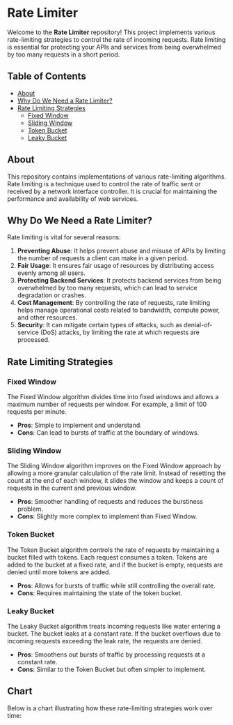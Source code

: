 # Rate Limiter

Welcome to the **Rate Limiter** repository! This project implements various rate-limiting strategies to control the rate of incoming requests. Rate limiting is essential for protecting your APIs and services from being overwhelmed by too many requests in a short period.

## Table of Contents

- [About](#about)
- [Why Do We Need a Rate Limiter?](#why-do-we-need-a-rate-limiter)
- [Rate Limiting Strategies](#rate-limiting-strategies)
  - [Fixed Window](#fixed-window)
  - [Sliding Window](#sliding-window)
  - [Token Bucket](#token-bucket)
  - [Leaky Bucket](#leaky-bucket)

## About

This repository contains implementations of various rate-limiting algorithms. Rate limiting is a technique used to control the rate of traffic sent or received by a network interface controller. It is crucial for maintaining the performance and availability of web services.

## Why Do We Need a Rate Limiter?

Rate limiting is vital for several reasons:

1. **Preventing Abuse**: It helps prevent abuse and misuse of APIs by limiting the number of requests a client can make in a given period.
2. **Fair Usage**: It ensures fair usage of resources by distributing access evenly among all users.
3. **Protecting Backend Services**: It protects backend services from being overwhelmed by too many requests, which can lead to service degradation or crashes.
4. **Cost Management**: By controlling the rate of requests, rate limiting helps manage operational costs related to bandwidth, compute power, and other resources.
5. **Security**: It can mitigate certain types of attacks, such as denial-of-service (DoS) attacks, by limiting the rate at which requests are processed.

## Rate Limiting Strategies

### Fixed Window

The Fixed Window algorithm divides time into fixed windows and allows a maximum number of requests per window. For example, a limit of 100 requests per minute.

- **Pros**: Simple to implement and understand.
- **Cons**: Can lead to bursts of traffic at the boundary of windows.

### Sliding Window

The Sliding Window algorithm improves on the Fixed Window approach by allowing a more granular calculation of the rate limit. Instead of resetting the count at the end of each window, it slides the window and keeps a count of requests in the current and previous window.

- **Pros**: Smoother handling of requests and reduces the burstiness problem.
- **Cons**: Slightly more complex to implement than Fixed Window.

### Token Bucket

The Token Bucket algorithm controls the rate of requests by maintaining a bucket filled with tokens. Each request consumes a token. Tokens are added to the bucket at a fixed rate, and if the bucket is empty, requests are denied until more tokens are added.

- **Pros**: Allows for bursts of traffic while still controlling the overall rate.
- **Cons**: Requires maintaining the state of the token bucket.

### Leaky Bucket

The Leaky Bucket algorithm treats incoming requests like water entering a bucket. The bucket leaks at a constant rate. If the bucket overflows due to incoming requests exceeding the leak rate, the requests are denied.

- **Pros**: Smoothens out bursts of traffic by processing requests at a constant rate.
- **Cons**: Similar to the Token Bucket but often simpler to implement.

## Chart

Below is a chart illustrating how these rate-limiting strategies work over time:
